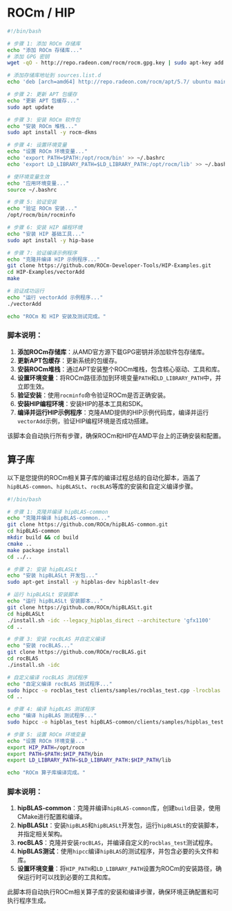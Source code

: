 # ROCm / HIP

```bash
#!/bin/bash

# 步骤 1: 添加 ROCm 存储库
echo "添加 ROCm 存储库..."
# 添加 GPG 密钥
wget -qO - http://repo.radeon.com/rocm/rocm.gpg.key | sudo apt-key add -

# 添加存储库地址到 sources.list.d
echo 'deb [arch=amd64] http://repo.radeon.com/rocm/apt/5.7/ ubuntu main' | sudo tee /etc/apt/sources.list.d/rocm.list

# 步骤 2: 更新 APT 包缓存
echo "更新 APT 包缓存..."
sudo apt update

# 步骤 3: 安装 ROCm 软件包
echo "安装 ROCm 堆栈..."
sudo apt install -y rocm-dkms

# 步骤 4: 设置环境变量
echo "设置 ROCm 环境变量..."
echo 'export PATH=$PATH:/opt/rocm/bin' >> ~/.bashrc
echo 'export LD_LIBRARY_PATH=$LD_LIBRARY_PATH:/opt/rocm/lib' >> ~/.bashrc

# 使环境变量生效
echo "应用环境变量..."
source ~/.bashrc

# 步骤 5: 验证安装
echo "验证 ROCm 安装..."
/opt/rocm/bin/rocminfo

# 步骤 6: 安装 HIP 编程环境
echo "安装 HIP 基础工具..."
sudo apt install -y hip-base

# 步骤 7: 验证编译示例程序
echo "克隆并编译 HIP 示例程序..."
git clone https://github.com/ROCm-Developer-Tools/HIP-Examples.git
cd HIP-Examples/vectorAdd
make

# 验证成功运行
echo "运行 vectorAdd 示例程序..."
./vectorAdd

echo "ROCm 和 HIP 安装及测试完成。"
```

### 脚本说明：
1. **添加ROCm存储库**：从AMD官方源下载GPG密钥并添加软件包存储库。
2. **更新APT包缓存**：更新系统的包缓存。
3. **安装ROCm堆栈**：通过APT安装整个ROCm堆栈，包含核心驱动、工具和库。
4. **设置环境变量**：将ROCm路径添加到环境变量`PATH`和`LD_LIBRARY_PATH`中，并立即生效。
5. **验证安装**：使用`rocminfo`命令验证ROCm是否正确安装。
6. **安装HIP编程环境**：安装HIP的基本工具和SDK。
7. **编译并运行HIP示例程序**：克隆AMD提供的HIP示例代码库，编译并运行`vectorAdd`示例，验证HIP编程环境是否成功搭建。

该脚本会自动执行所有步骤，确保ROCm和HIP在AMD平台上的正确安装和配置。


## 算子库


以下是您提供的ROCm相关算子库的编译过程总结的自动化脚本，涵盖了`hipBLAS-common`、`hipBLASLt`、`rocBLAS`等库的安装和自定义编译步骤。

```bash
#!/bin/bash

# 步骤 1: 克隆并编译 hipBLAS-common
echo "克隆并编译 hipBLAS-common..."
git clone https://github.com/ROCm/hipBLAS-common.git
cd hipBLAS-common
mkdir build && cd build
cmake ..
make package install
cd ../..

# 步骤 2: 安装 hipBLASLt
echo "安装 hipBLASLt 开发包..."
sudo apt-get install -y hipblas-dev hipblaslt-dev

# 运行 hipBLASLt 安装脚本
echo "运行 hipBLASLt 安装脚本..."
git clone https://github.com/ROCm/hipBLASLt.git
cd hipBLASLt
./install.sh -idc --legacy_hipblas_direct --architecture 'gfx1100'
cd ..

# 步骤 3: 安装 rocBLAS 并自定义编译
echo "安装 rocBLAS..."
git clone https://github.com/ROCm/rocBLAS.git
cd rocBLAS
./install.sh -idc

# 自定义编译 rocBLAS 测试程序
echo "自定义编译 rocBLAS 测试程序..."
sudo hipcc -o rocblas_test clients/samples/rocblas_test.cpp -lrocblas
cd ..

# 步骤 4: 编译 hipBLAS 测试程序
echo "编译 hipBLAS 测试程序..."
sudo hipcc -o hipblas_test hipBLAS-common/clients/samples/hipblas_test.cpp -I/opt/rocm/include/hipblas -lhipblas

# 步骤 5: 设置 ROCm 环境变量
echo "设置 ROCm 环境变量..."
export HIP_PATH=/opt/rocm
export PATH=$PATH:$HIP_PATH/bin
export LD_LIBRARY_PATH=$LD_LIBRARY_PATH:$HIP_PATH/lib

echo "ROCm 算子库编译完成。"
```

### 脚本说明：
1. **hipBLAS-common**：克隆并编译`hipBLAS-common`库，创建`build`目录，使用CMake进行配置和编译。
2. **hipBLASLt**：安装`hipBLAS`和`hipBLASLt`开发包，运行`hipBLASLt`的安装脚本，并指定相关架构。
3. **rocBLAS**：克隆并安装`rocBLAS`，并编译自定义的`rocblas_test`测试程序。
4. **hipBLAS测试**：使用`hipcc`编译`hipBLAS`的测试程序，并包含必要的头文件和库。
5. **设置环境变量**：将`HIP_PATH`和`LD_LIBRARY_PATH`设置为ROCm的安装路径，确保运行时可以找到必要的工具和库。

此脚本将自动执行ROCm相关算子库的安装和编译步骤，确保环境正确配置和可执行程序生成。